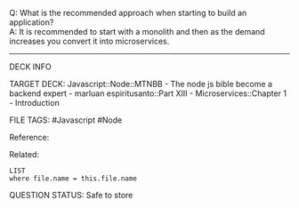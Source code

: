 Q: What is the recommended approach when starting to build an application?  
A: It is recommended to start with a monolith and then as the demand increases you convert it into microservices.
<!--ID: 1693660758093-->

---

DECK INFO

TARGET DECK: Javascript::Node::MTNBB - The node js bible become a backend expert - marluan espiritusanto::Part XIII - Microservices::Chapter 1 - Introduction

FILE TAGS: #Javascript #Node

Reference:

Related:

```dataview
LIST
where file.name = this.file.name
```

QUESTION STATUS: Safe to store